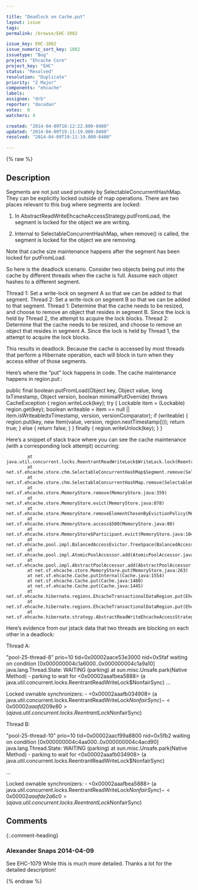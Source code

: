 ```yaml
---

title: "Deadlock on Cache.put"
layout: issue
tags: 
permalink: /browse/EHC-1082

issue_key: EHC-1082
issue_numeric_sort_key: 1082
issuetype: "Bug"
project: "Ehcache Core"
project_key: "EHC"
status: "Resolved"
resolution: "Duplicate"
priority: "2 Major"
components: "ehcache"
labels: 
assignee: "drb"
reporter: "docodan"
votes:  0
watchers: 4

created: "2014-04-09T18:12:22.000-0400"
updated: "2014-04-09T19:11:19.000-0400"
resolved: "2014-04-09T19:11:19.000-0400"

---
```




{% raw %}



## Description

<div markdown="1" class="description">

Segments are not just used privately by SelectableConcurrentHashMap. They can be explicitly locked  outside of map operations. There are two places relevant to this bug where segments are locked:

1) In AbstractReadWriteEhcacheAccessStrategy.putFromLoad, the segment is locked for the object we are writing.

2) Internal to SelectableConcurrentHashMap, when remove() is called, the segment is locked for the object we are removing.

Note that cache size maintenance happens after the segment has been locked for putFromLoad.

So here is the deadlock scenario. Consider two objects being put into the cache by different threads when the cache is full. Assume each object hashes to a different segment.

Thread 1: Set a write-lock on segment A so that we can be added to that segment.
Thread 2: Set a write-lock on segment B so that we can be added to that segment.
Thread 1: Determine that the cache needs to be resized, and choose to remove an object that resides in segment B. Since the lock is held by Thread 2, the attempt to acquire the lock blocks.
Thread 2: Determine that the cache needs to be resized, and choose to remove an object that resides in segment A. Since the lock is held by Thread 1, the attempt to acquire the lock blocks.

This results in deadlock. Because the cache is accessed by most threads that perform a Hibernate operation, each will block in turn when they access either of those segments.

Here’s where the “put” lock happens in code. The cache maintenance happens in region.put::

   public final boolean putFromLoad(Object key, Object value, long txTimestamp, Object version, boolean minimalPutOverride)
           throws CacheException {
       region.writeLock(key);
       try {
           Lockable item = (Lockable) region.get(key);
           boolean writeable = item == null || item.isWriteable(txTimestamp, version, versionComparator);
           if (writeable) {
               region.put(key, new Item(value, version, region.nextTimestamp()));
               return true;
           } else {
               return false;
           }
       } finally {
           region.writeUnlock(key);
       }
   \}

Here’s a snippet of stack trace where you can see the cache maintenance (with a corresponding lock attempt) occurring:

            at java.util.concurrent.locks.ReentrantReadWriteLock$WriteLock.lock(ReentrantReadWriteLock.java:807)
            at net.sf.ehcache.store.chm.SelectableConcurrentHashMap$Segment.remove(SelectableConcurrentHashMap.java:563)
            at net.sf.ehcache.store.chm.SelectableConcurrentHashMap.remove(SelectableConcurrentHashMap.java:393)
            at net.sf.ehcache.store.MemoryStore.remove(MemoryStore.java:359)
            at net.sf.ehcache.store.MemoryStore.evict(MemoryStore.java:878)
            at net.sf.ehcache.store.MemoryStore.removeElementChosenByEvictionPolicy(MemoryStore.java:608)
            at net.sf.ehcache.store.MemoryStore.access$500(MemoryStore.java:80)
            at net.sf.ehcache.store.MemoryStore$Participant.evict(MemoryStore.java:1049)
            at net.sf.ehcache.pool.impl.BalancedAccessEvictor.freeSpace(BalancedAccessEvictor.java:93)
            at net.sf.ehcache.pool.impl.AtomicPoolAccessor.add(AtomicPoolAccessor.java:71)
            at net.sf.ehcache.pool.impl.AbstractPoolAccessor.add(AbstractPoolAccessor.java:67)
            at net.sf.ehcache.store.MemoryStore.put(MemoryStore.java:263)
            at net.sf.ehcache.Cache.putInternal(Cache.java:1554)
            at net.sf.ehcache.Cache.put(Cache.java:1480)
            at net.sf.ehcache.Cache.put(Cache.java:1445)
            at net.sf.ehcache.hibernate.regions.EhcacheTransactionalDataRegion.put(EhcacheTransactionalDataRegion.java:141)
            at net.sf.ehcache.hibernate.regions.EhcacheTransactionalDataRegion.put(EhcacheTransactionalDataRegion.java:126)
            at net.sf.ehcache.hibernate.strategy.AbstractReadWriteEhcacheAccessStrategy.putFromLoad(AbstractReadWriteEhcacheAccessStrategy.java:93)

Here’s evidence from our jstack data that two threads are blocking on each other in a deadlock:

Thread A:

"pool-25-thread-8" prio=10 tid=0x00002aace53e3000 nid=0x5faf waiting on condition [0x000000004c1a6000..0x000000004c1a9a10]
  java.lang.Thread.State: WAITING (parking)
            at sun.misc.Unsafe.park(Native Method)
            - parking to wait for  <0x00002aaafbea5888> (a java.util.concurrent.locks.ReentrantReadWriteLock$NonfairSync)
…

  Locked ownable synchronizers:
            - <0x00002aaafb034908> (a java.util.concurrent.locks.ReentrantReadWriteLock$NonfairSync)
            - <0x00002aaafd209e80> (a java.util.concurrent.locks.ReentrantLock$NonfairSync)

Thread B:

"pool-25-thread-10" prio=10 tid=0x00002aacf99a8800 nid=0x5fb2 waiting on condition [0x000000004c4aa000..0x000000004c4acd90]
  java.lang.Thread.State: WAITING (parking)
            at sun.misc.Unsafe.park(Native Method)
            - parking to wait for  <0x00002aaafb034908> (a java.util.concurrent.locks.ReentrantReadWriteLock$NonfairSync)

…

  Locked ownable synchronizers:
            - <0x00002aaafbea5888> (a java.util.concurrent.locks.ReentrantReadWriteLock$NonfairSync)
            - <0x00002aaafde2a6c0> (a java.util.concurrent.locks.ReentrantLock$NonfairSync)


</div>

## Comments


{:.comment-heading}
### **Alexander Snaps** <span class="date">2014-04-09</span>

<div markdown="1" class="comment">

See EHC-1079
While this is much more detailed. Thanks a lot for the detailed description!

</div>



{% endraw %}
